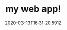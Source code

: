 ---
title: my web app!
introduction: Lorem ipsum dolor sit amet, consectetur adipiscing elit, sed do eiusmod tempor incididunt ut labore et dolore magna aliqua.
date: 2020-03-13T16:31:20.591Z
link_name_01: Unsplash-js
link_url_01: https://github.com/unsplash/unsplash-js
---